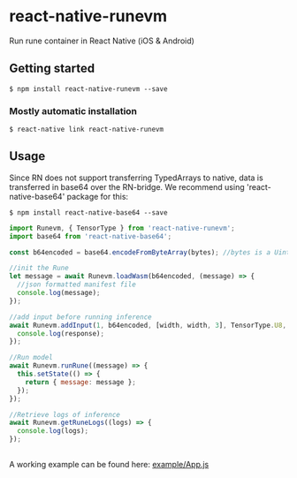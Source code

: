 # react-native-runevm

Run rune container in React Native (iOS & Android)

## Getting started

`$ npm install react-native-runevm --save`

### Mostly automatic installation

`$ react-native link react-native-runevm`

## Usage

Since RN does not support transferring TypedArrays to native, data is transferred in base64 over the RN-bridge.
We recommend using 'react-native-base64' package for this:

`$ npm install react-native-base64 --save`

```javascript
import Runevm, { TensorType } from 'react-native-runevm';
import base64 from 'react-native-base64';

const b64encoded = base64.encodeFromByteArray(bytes); //bytes is a Uint8Array containing the rune

//init the Rune 
let message = await Runevm.loadWasm(b64encoded, (message) => {
  //json formatted manifest file
  console.log(message);
});

//add input before running inference
await Runevm.addInput(1, b64encoded, [width, width, 3], TensorType.U8, (response) => {
  console.log(response);
});

//Run model
await Runevm.runRune((message) => {
  this.setState(() => {
    return { message: message };
  });
});

//Retrieve logs of inference
await Runevm.getRuneLogs((logs) => {
  console.log(logs);
});
      
```

A working example can be found here:
[example/App.js](https://github.com/hotg-ai/react-native-rune/blob/main/example/App.js)
